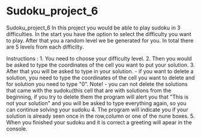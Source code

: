 # Sudoku_project_6
Sudoku_project_6
 In this project you would be able to play sudoku in 3 difficulties. In the start you have the option to select the difficulty you want to play. After that you a random level we be generated for you. In total there are 5 levels from each difficilty.
 
 Instructions :
    1. You need to choose your difficulty level.
    2. Then you would be asked to type the coordinates of the cell you want to put your solution.
    3. After that you will be asked to type in your solution.
       - if you want to delete a solution, you need to type the coordinates of the cell you want to delete and for solution you need to type "0".
       Note! - you can not delete the solutions that came with the sudoku(this cell that are with solutions from the beginning, if you try to delete them the program will alert you that "This is not your solution" and you will be asked to type everything again, so you can continue solving your sudoku
    4. The program will indicate you if your solution is already seen once in the row,column or one of the nune boxes.
    5. When you finished your sudoku and it is correct a greeting will apear in the console. 
